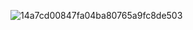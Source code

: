 ![14a7cd00847fa04ba80765a9fc8de503](https://github.com/user-attachments/assets/7819a583-7757-4624-bb15-4728bd28f65e)


